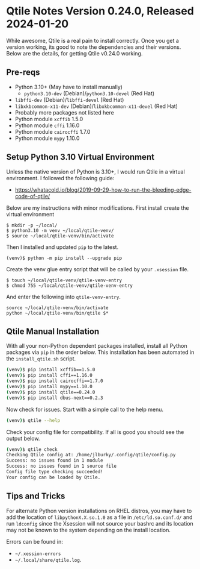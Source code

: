 # Qtile Notes Version 0.24.0, Released 2024-01-20
While awesome, Qtile is a real pain to install correctly. Once you get a version
working, its good to note the dependencies and their versions. Below are the
details, for getting Qtile v0.24.0 working.

## Pre-reqs
* Python 3.10+ (May have to install manually)  
  * `python3.10-dev` (Debian)/`python3.10-devel` (Red Hat)
* `libffi-dev` (Debian)/`libffi-devel` (Red Hat)
* `libxkbcommon-x11-dev` (Debian)/`libxkbcommon-x11-devel` (Red Hat)
* Probably more packages not listed here
* Python module `xcffib` 1.5.0
* Python module `cffi` 1.16.0
* Python module `cairocffi` 1.7.0
* Python module `mypy` 1.10.0

## Setup Python 3.10 Virtual Environment
Unless the native version of Python is 3.10+, I would run Qtile in a virtual environment. I
followed the following guide:
* https://whatacold.io/blog/2019-09-29-how-to-run-the-bleeding-edge-code-of-qtile/

Below are my instructions with minor modifications.
First install create the virtual environment
```
$ mkdir -p ~/local/
$ python3.10 -m venv ~/local/qtile-venv/
$ source ~/local/qtile-venv/bin/activate
```

Then I installed and updated `pip` to the latest.
```
(venv)$ python -m pip install --upgrade pip
```

Create the venv glue entry script that will be called by your `.xsession` file.
```
$ touch ~/local/qtile-venv/qtile-venv-entry
$ chmod 755 ~/local/qtile-venv/qtile-venv-entry
```

And enter the following into `qtile-venv-entry`.
```
source ~/local/qtile-venv/bin/activate
python ~/local/qtile-venv/bin/qtile $*
```

## Qtile Manual Installation
With all your non-Python dependent packages installed, install all Python
packages via `pip` in the order below. This installation has been automated
in the `install_qtile.sh` script.

```bash
(venv)$ pip install xcffib==1.5.0
(venv)$ pip install cffi==1.16.0
(venv)$ pip install cairocffi==1.7.0
(venv)$ pip install mypy==1.10.0
(venv)$ pip install qtile==0.24.0
(venv)$ pip install dbus-next==0.2.3
```

Now check for issues. Start with a simple call to the help menu.
```bash
(venv)$ qtile --help
```

Check your config file for compatibility. If all is good you should see the output below.
```bash
(venv)$ qtile check
Checking Qtile config at: /home/jlburky/.config/qtile/config.py
Success: no issues found in 1 module
Success: no issues found in 1 source file
Config file type checking succeeded!
Your config can be loaded by Qtile.
```

## Tips and Tricks

For alternate Python version installations on RHEL distros, you may have to add
the location of `libpythonX.X.so.1.0` as a file in `/etc/ld.so.conf.d/` and run
`ldconfig` since the Xsession will not source your bashrc and its location may
not be known to the system depending on the install location.


Errors can be found in:
* `~/.xession-errors`
* `~/.local/share/qtile.log`.
